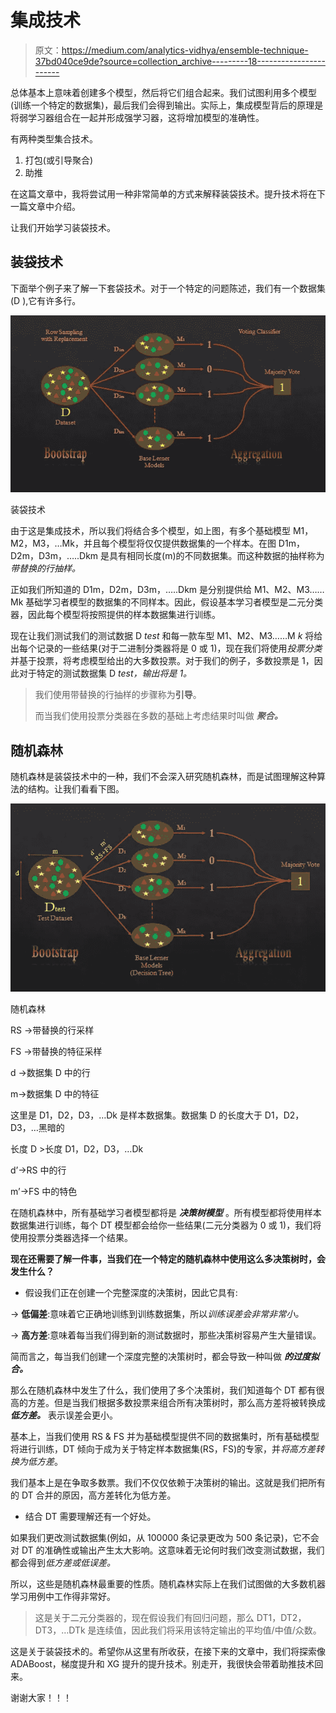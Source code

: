 # 集成技术

> 原文：<https://medium.com/analytics-vidhya/ensemble-technique-37bd040ce9de?source=collection_archive---------18----------------------->

总体基本上意味着创建多个模型，然后将它们组合起来。我们试图利用多个模型(训练一个特定的数据集)，最后我们会得到输出。实际上，集成模型背后的原理是将弱学习器组合在一起并形成强学习器，这将增加模型的准确性。

有两种类型集合技术。

1.  打包(或引导聚合)
2.  助推

在这篇文章中，我将尝试用一种非常简单的方式来解释装袋技术。提升技术将在下一篇文章中介绍。

让我们开始学习装袋技术。

## **装袋技术**

下面举个例子来了解一下套袋技术。对于一个特定的问题陈述，我们有一个数据集(D ),它有许多行。

![](img/06d0634e5a547249823df3965d46118e.png)

装袋技术

由于这是集成技术，所以我们将结合多个模型，如上图，有多个基础模型 M1，M2，M3，…Mk，并且每个模型将仅仅提供数据集的一个样本。在图 D1m，D2m，D3m，…..Dkm 是具有相同长度(m)的不同数据集。而这种数据的抽样称为*带替换的行抽样。*

正如我们所知道的 D1m，D2m，D3m，…..Dkm 是分别提供给 M1、M2、M3……Mk 基础学习者模型的数据集的不同样本。因此，假设基本学习者模型是二元分类器，因此每个模型将按照提供的样本数据集进行训练。

现在让我们测试我们的测试数据 D *test* 和每一款车型 M1、M2、M3……M *k* 将给出每个记录的一些结果(对于二进制分类器将是 0 或 1)，现在我们将使用*投票分类*并基于投票，将考虑模型给出的大多数投票。对于我们的例子，多数投票是 1，因此对于特定的测试数据集 D *test，输出将是 1。*

> 我们使用带替换的行抽样的步骤称为**引导**。
> 
> 而当我们使用投票分类器在多数的基础上考虑结果时叫做 ***聚合。***

## 随机森林

随机森林是装袋技术中的一种，我们不会深入研究随机森林，而是试图理解这种算法的结构。让我们看看下图。

![](img/4589385c0b097718e2f0b39425a4fddd.png)

随机森林

RS →带替换的行采样

FS →带替换的特征采样

d →数据集 D 中的行

m→数据集 D 中的特征

这里是 D1，D2，D3，…Dk 是样本数据集。数据集 D 的长度大于 D1，D2，D3，…黑暗的

长度 D >长度 D1，D2，D3，…Dk

d’→RS 中的行

m’→FS 中的特色

在随机森林中，所有基础学习者模型都将是 ***决策树模型*** 。所有模型都将使用样本数据集进行训练，每个 DT 模型都会给你一些结果(二元分类器为 0 或 1)，我们将使用投票分类器选择一个结果。

**现在还需要了解一件事，当我们在一个特定的随机森林中使用这么多决策树时，会发生什么？**

*   假设我们正在创建一个完整深度的决策树，因此它具有:

→ **低偏差**:意味着它正确地训练到训练数据集，所以*训练误差会非常非常小。*

→ **高方差**:意味着每当我们得到新的测试数据时，那些决策树容易产生大量错误。

简而言之，每当我们创建一个深度完整的决策树时，都会导致一种叫做 ***的过度拟合。***

那么在随机森林中发生了什么，我们使用了多个决策树，我们知道每个 DT 都有很高的方差。但是当我们根据多数投票来组合所有决策树时，那么高方差将被转换成 ***低方差。*** 表示误差会更小。

基本上，当我们使用 RS & FS 并为基础模型提供不同的数据集时，所有基础模型将进行训练，DT 倾向于成为关于特定样本数据集(RS，FS)的专家，并*将高方差转换为低方差*。

我们基本上是在争取多数票。我们不仅仅依赖于决策树的输出。这就是我们把所有的 DT 合并的原因，高方差转化为低方差。

*   结合 DT 需要理解还有一个好处。

如果我们更改测试数据集(例如，从 100000 条记录更改为 500 条记录)，它不会对 DT 的准确性或输出产生太大影响。这意味着无论何时我们改变测试数据，我们都会得到*低方差或低误差。*

所以，这些是随机森林最重要的性质。随机森林实际上在我们试图做的大多数机器学习用例中工作得非常好。

> 这是关于二元分类器的，现在假设我们有回归问题，那么 DT1，DT2，DT3，…DTk 是连续值，因此我们将采用该特定输出的平均值/中值/众数。

这是关于装袋技术的。希望你从这里有所收获，在接下来的文章中，我们将探索像 ADABoost，梯度提升和 XG 提升的提升技术。别走开，我很快会带着助推技术回来。

谢谢大家！！！